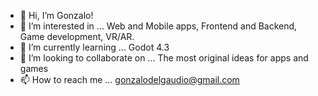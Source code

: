 - 👋 Hi, I’m Gonzalo!
- 👀 I’m interested in ...
    Web and Mobile apps, Frontend and Backend, Game development, VR/AR.
- 🌱 I’m currently learning ...
    Godot 4.3
- 💞️ I’m looking to collaborate on ...
    The most original ideas for apps and games
- 📫 How to reach me ...
    gonzalodelgaudio@gmail.com
    
<!---
gonzahar/gonzahar is a ✨ special ✨ repository because its `README.md` (this file) appears on your GitHub profile.
You can click the Preview link to take a look at your changes.
--->
